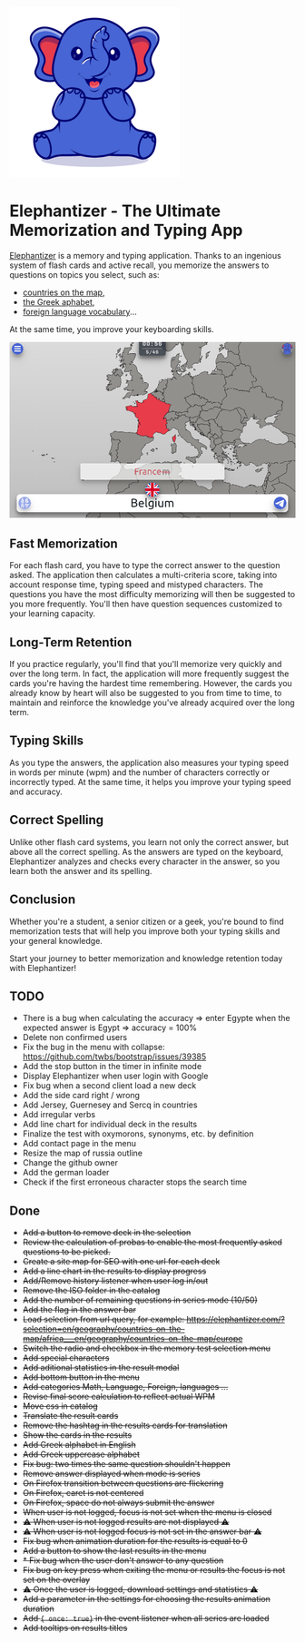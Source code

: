 ![Elephantizer logo](./src/assets/static/logo/logo-square-300x300.png)


# Elephantizer - The Ultimate Memorization and Typing App

[Elephantizer](http://elephantizer.com) is a memory and typing application. Thanks to an ingenious system of flash cards and active recall, you memorize the answers to questions on topics you select, such as:

* [countries on the map](https://elephantizer.com/en/geography/countries-on-the-map/europe/),
* [the Greek aphabet](https://elephantizer.com/en/foreign-languages/greek/lowercase-alphabet/),
* [foreign language vocabulary](https://elephantizer.com/en/foreign-languages/french/colors/)...

At the same time, you improve your keyboarding skills.

![Screenshot of the Elephantizer app](screenshot_france.png)

## Fast Memorization
For each flash card, you have to type the correct answer to the question asked. The application then calculates a multi-criteria score, taking into account response time, typing speed and mistyped characters. The questions you have the most difficulty memorizing will then be suggested to you more frequently. You'll then have question sequences customized to your learning capacity.

## Long-Term Retention
If you practice regularly, you'll find that you'll memorize very quickly and over the long term. In fact, the application will more frequently suggest the cards you're having the hardest time remembering. However, the cards you already know by heart will also be suggested to you from time to time, to maintain and reinforce the knowledge you've already acquired over the long term.

## Typing Skills
As you type the answers, the application also measures your typing speed in words per minute (wpm) and the number of characters correctly or incorrectly typed. At the same time, it helps you improve your typing speed and accuracy.

## Correct Spelling
Unlike other flash card systems, you learn not only the correct answer, but above all the correct spelling. As the answers are typed on the keyboard, Elephantizer analyzes and checks every character in the answer, so you learn both the answer and its spelling.

## Conclusion
Whether you're a student, a senior citizen or a geek, you're bound to find memorization tests that will help you improve both your typing skills and your general knowledge.

Start your journey to better memorization and knowledge retention today with Elephantizer!


## TODO

* There is a bug when calculating the accuracy => enter Egypte when the expected answer is Egypt => accuracy = 100%
* Delete non confirmed users
* Fix the bug in the menu with collapse: https://github.com/twbs/bootstrap/issues/39385
* Add the stop button in the timer in infinite mode
* Display Elephantizer when user login with Google
* Fix bug when a second client load a new deck
* Add the side card right / wrong
* Add Jersey, Guernesey and Sercq in countries
* Add irregular verbs
* Add line chart for individual deck in the results
* Finalize the test with oxymorons, synonyms, etc. by definition
* Add contact page in the menu
* Resize the map of russia outline
* Change the github owner
* Add the german loader
* Check if the first erroneous character stops the search time


## Done

* ~~Add a button to remove deck in the selection~~
* ~~Review the calculation of probas to enable the most frequently asked questions to be picked.~~
* ~~Create a site map for SEO with one url for each deck~~
* ~~Add a line chart in the results to display progress~~
* ~~Add/Remove history listener when user log in/out~~
* ~~Remove the ISO folder in the catalog~~
* ~~Add the number of remaining questions in series mode (10/50)~~
* ~~Add the flag in the answer bar~~
* ~~Load selection from url query, for example: https://elephantizer.com/?selection=en/geography/countries-on-the-map/africa___en/geography/countries-on-the-map/europe~~
* ~~Switch the radio and checkbox in the memory test selection menu~~
* ~~Add special characters~~
* ~~Add aditional statistics in the result modal~~
* ~~Add bottom button in the menu~~
* ~~Add categories Math, Language, Foreign, languages ...~~
* ~~Revise final score calculation to reflect actual WPM~~
* ~~Move css in catalog~~
* ~~Translate the result cards~~
* ~~Remove the hashtag in the results cards for translation~~
* ~~Show the cards in the results~~
* ~~Add Greek alphabet in English~~
* ~~Add Greek uppercase alphabet~~
* ~~Fix bug: two times the same question shouldn't happen~~
* ~~Remove answer displayed when mode is series~~
* ~~On Firefox transition between questions are flickering~~
* ~~On Firefox, caret is not centered~~
* ~~On Firefox, space do not always submit the answer~~
* ~~When user is not logged, focus is not set when the menu is closed~~
* ~~⚠ When user is not logged results are not displayed ⚠~~
* ~~⚠ When user is not logged focus is not set in the answer bar ⚠~~
* ~~Fix bug when animation duration for the results is equal to 0~~
* ~~Add a button to show the last results in the menu~~
* ~~* Fix bug when the user don't answer to any question~~
* ~~Fix bug on key press when exiting the menu or results the focus is not set on the overlay~~
* ~~⚠ Once the user is logged, download settings and statistics ⚠~~
* ~~Add a parameter in the settings for choosing the results animation duration~~
* ~~Add `{ once: true}` in the event listener when all series are loaded~~
* ~~Add tooltips on results titles~~